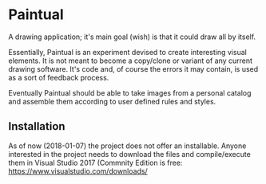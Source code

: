 # Paintual
A drawing application; it's main goal (wish) is that it could draw all by itself.

Essentially, Paintual is an experiment devised to create interesting visual elements. It is not meant to become a copy/clone or variant of any current drawing software. It's code and, of course the errors it may contain, is used as a sort of feedback process.

Eventually Paintual should be able to take images from a personal catalog and assemble them according to user defined rules and styles.

## Installation

As of now (2018-01-07) the project does not offer an installable. Anyone interested in the project needs to download the files and compile/execute them in Visual Studio 2017 (Commnity Edition is free: <https://www.visualstudio.com/downloads/>
